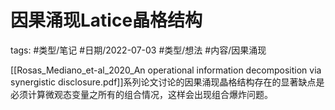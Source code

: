 # 因果涌现Latice晶格结构


tags: #类型/笔记 #日期/2022-07-03 #类型/想法 #内容/因果涌现 


[[Rosas_Mediano_et-al_2020_An operational information decomposition via synergistic disclosure.pdf]]系列论文讨论的因果涌现晶格结构存在的显著缺点是必须计算微观态变量之所有的组合情况，这样会出现组合爆炸问题。





